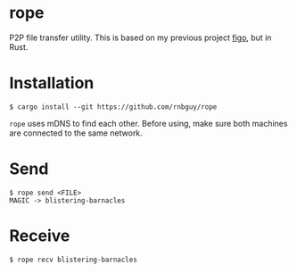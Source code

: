 # rope

P2P file transfer utility.
This is based on my previous project [figo](https://github.com/rnbguy/figo), but in Rust.

# Installation

```
$ cargo install --git https://github.com/rnbguy/rope
```

`rope` uses mDNS to find each other. Before using, make sure both machines are connected to the same network.

# Send

```
$ rope send <FILE>
MAGIC -> blistering-barnacles
```

# Receive

```
$ rope recv blistering-barnacles
```
